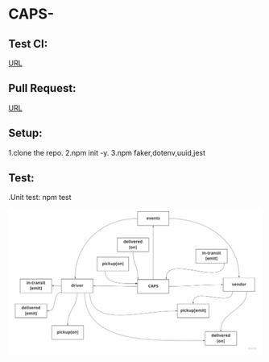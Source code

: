 # CAPS-


## Test CI:
[URL](https://github.com/AyahZaareer/CAPS-/actions)




## Pull Request:
[URL](https://github.com/AyahZaareer/CAPS-/pull/1)

## Setup:
1.clone the repo.
2.npm init -y.
3.npm faker,dotenv,uuid,jest






## Test:
.Unit test: npm test


![reverse](caps.jpg)

